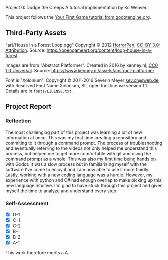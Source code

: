 Project 0: Dodge the Creeps
A tutorial implementation by Kc Weaver.

This project follows the [Your First Game tutorial from
godotengine.org](https://docs.godotengine.org/en/stable/getting_started/first_2d_game/index.html).

## Third-Party Assets

"art/House In a Forest Loop.ogg" Copyright &copy; 2012
[HorrorPen](https://opengameart.org/users/horrorpen), [CC-BY 3.0:
Attribution](http://creativecommons.org/licenses/by/3.0/). Source:
https://opengameart.org/content/loop-house-in-a-forest

Images are from "Abstract Platformer". Created in 2016 by kenney.nl,
[CC0 1.0 Universal](http://creativecommons.org/publicdomain/zero/1.0/). Source:
https://www.kenney.nl/assets/abstract-platformer

Font is "Xolonium". Copyright &copy; 2011-2016 Severin Meyer
<sev.ch@web.de>, with Reserved Font Name Xolonium, SIL open font license
version 1.1. Details are in `fonts/LICENSE.txt`.

## Project Report

### Reflection
The most challenging part of this project was learning a lot of new information at once. This was my first time creating a repository and commiting to it through a command prompt.
The process of troubleshooting and eventually referring to the videos not only helped me understand this process, but helped me to get more comfortable with git and using the command prompt as a whole.
This was also my first time being hands on with Godot. It was a slow process but in familiarizing myself with the software I've come to enjoy it and I am now able to use it more fluidly.
Lastly, working with a new coding language was a hurdle. However, my experience with python and C# had enough overlap to make picking up this new language intuitive.
I'm glad to have stuck through this project and given myself the time to analyze and understand every step. 

### Self-Assessment

- [X] D-1 
- [X] C-1 
- [X] C-2
- [X] B-1
- [X] B-2 
- [X] A-1

This work therefore merits a A.
